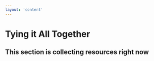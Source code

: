 ```yaml
---
layout: 'content'
---
```

# Tying it All Together

## This section is collecting resources right now
